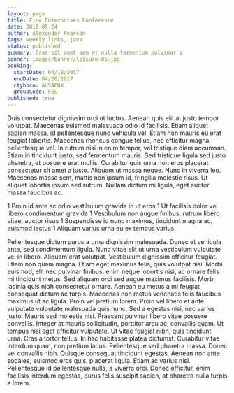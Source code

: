 ```yaml
---
layout: page
title: Fire Enterprises Conference
date: 2016-05-24
author: Alexander Pearson
tags: weekly links, java
status: published
summary: Cras sit amet sem et nulla fermentum pulvinar a.
banner: images/banner/leisure-05.jpg
booking:
  startDate: 04/18/2017
  endDate: 04/20/2017
  ctyhocn: AUSAPHX
  groupCode: FEC
published: true
---
```

Duis consectetur dignissim orci ut luctus. Aenean quis elit at justo tempor volutpat. Maecenas euismod malesuada odio id facilisis. Etiam aliquet sapien massa, id pellentesque nunc vehicula vel. Etiam non mauris eu erat feugiat lobortis. Maecenas rhoncus congue tellus, nec efficitur magna pellentesque vel. In rutrum nisi in enim tempor, vel tristique diam accumsan. Etiam in tincidunt justo, sed fermentum mauris. Sed tristique ligula sed justo pharetra, et posuere erat mollis. Curabitur quis urna non eros placerat consectetur sit amet a justo. Aliquam ut massa neque. Nunc in viverra leo. Maecenas massa sem, mattis non ipsum id, fringilla molestie risus. Ut aliquet lobortis ipsum sed rutrum. Nullam dictum mi ligula, eget auctor massa faucibus ac.

1 Proin id ante ac odio vestibulum gravida in ut eros
1 Ut facilisis dolor vel libero condimentum gravida
1 Vestibulum non augue finibus, rutrum libero vitae, auctor risus
1 Suspendisse id nunc maximus, tincidunt magna ac, euismod lectus
1 Aliquam varius urna eu ex tempus varius.

Pellentesque dictum purus a urna dignissim malesuada. Donec et vehicula ante, sed condimentum ligula. Nunc vitae elit ut urna vestibulum vulputate vel in libero. Aliquam erat volutpat. Vestibulum dignissim efficitur feugiat. Etiam non quam magna. Etiam eget maximus felis, quis volutpat nisi. Morbi euismod, elit nec pulvinar finibus, enim neque lobortis nisi, ac ornare felis mi tincidunt metus. Sed aliquam orci sed augue maximus facilisis. Morbi lacinia quis nibh consectetur ornare. Aenean eu metus a mi feugiat consequat dictum ac turpis. Maecenas non metus venenatis felis faucibus maximus ut ac ligula. Proin vel pretium lorem. Proin vel libero et ante vulputate vulputate malesuada quis nunc.
Sed a egestas nisi, nec varius justo. Mauris sed molestie nisi. Praesent pulvinar libero vitae posuere convallis. Integer at mauris sollicitudin, porttitor arcu ac, convallis quam. Ut tempus nisi eget efficitur vulputate. Ut vitae feugiat nibh, quis tincidunt urna. Cras a tortor tellus. In hac habitasse platea dictumst. Curabitur vitae interdum quam, non pretium lacus. Pellentesque sed pharetra massa. Donec vel convallis nibh. Quisque consequat tincidunt egestas. Aenean non ante sodales, euismod eros quis, placerat ligula. Etiam ac varius nisi. Pellentesque id pellentesque nulla, a viverra orci. Donec efficitur, enim facilisis interdum egestas, purus felis suscipit sapien, at pharetra nulla turpis a lorem.
